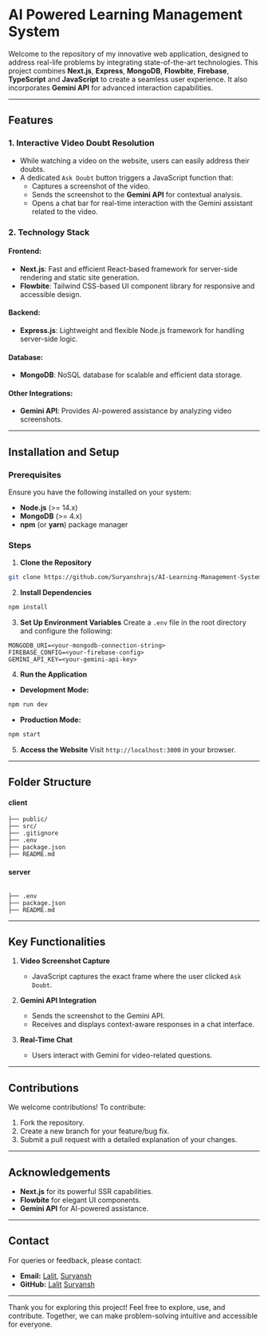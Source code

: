 # AI Powered Learning Management System

Welcome to the repository of my innovative web application, designed to address real-life problems by integrating state-of-the-art technologies. This project combines **Next.js**, **Express**, **MongoDB**, **Flowbite**, **Firebase**, **TypeScript** and **JavaScript** to create a seamless user experience. It also incorporates **Gemini API** for advanced interaction capabilities.

---

## Features

### 1. **Interactive Video Doubt Resolution**

- While watching a video on the website, users can easily address their doubts.
- A dedicated `Ask Doubt` button triggers a JavaScript function that:
  - Captures a screenshot of the video.
  - Sends the screenshot to the **Gemini API** for contextual analysis.
  - Opens a chat bar for real-time interaction with the Gemini assistant related to the video.

### 2. **Technology Stack**

#### **Frontend:**

- **Next.js**: Fast and efficient React-based framework for server-side rendering and static site generation.
- **Flowbite**: Tailwind CSS-based UI component library for responsive and accessible design.

#### **Backend:**

- **Express.js**: Lightweight and flexible Node.js framework for handling server-side logic.

#### **Database:**

- **MongoDB**: NoSQL database for scalable and efficient data storage.

#### **Other Integrations:**


- **Gemini API**: Provides AI-powered assistance by analyzing video screenshots.


---

## Installation and Setup

### Prerequisites

Ensure you have the following installed on your system:

- **Node.js** (>= 14.x)
- **MongoDB** (>= 4.x)
- **npm** (or **yarn**) package manager

### Steps

1. **Clone the Repository**

```bash
git clone https://github.com/Suryanshrajs/AI-Learning-Management-System

```

2. **Install Dependencies**

```bash
npm install
```

3. **Set Up Environment Variables**
   Create a `.env` file in the root directory and configure the following:

```env
MONGODB_URI=<your-mongodb-connection-string>
FIREBASE_CONFIG=<your-firebase-config>
GEMINI_API_KEY=<your-gemini-api-key>
```

4. **Run the Application**

- **Development Mode:**

```bash
npm run dev
```

- **Production Mode:**

```bash
npm start
```

5. **Access the Website**
   Visit `http://localhost:3000` in your browser.

---

## Folder Structure

#### client
```plaintext           
├── public/            
├── src/               
├── .gitignore                   
├── .env         
├── package.json      
├── README.md             
```
#### server
```plaintext
        
├── .env                
├── package.json       
├── README.md            
```

---

## Key Functionalities

1. **Video Screenshot Capture**

   - JavaScript captures the exact frame where the user clicked `Ask Doubt`.

2. **Gemini API Integration**

   - Sends the screenshot to the Gemini API.
   - Receives and displays context-aware responses in a chat interface.

3. **Real-Time Chat**

   - Users interact with Gemini for video-related questions.

---

## Contributions

We welcome contributions! To contribute:

1. Fork the repository.
2. Create a new branch for your feature/bug fix.
3. Submit a pull request with a detailed explanation of your changes.

---


## Acknowledgements

- **Next.js** for its powerful SSR capabilities.
- **Flowbite** for elegant UI components.
- **Gemini API** for AI-powered assistance.

---

## Contact

For queries or feedback, please contact:

- **Email:** [Lalit](mailto:lalitmaxy@gmail.com), 
   [Suryansh](mailto:suryansh.rajs96@gmail.com)
- **GitHub:** [Lalit](https://github.com/lalitmax) [Suryansh](https://github.com/suryanshrajs)

---

Thank you for exploring this project! Feel free to explore, use, and contribute. Together, we can make problem-solving intuitive and accessible for everyone.
